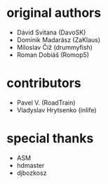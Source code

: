 
# original authors

- Dávid Svitana (DavoSK)
- Dominik Madarász (ZaKlaus)
- Miloslav Číž (drummyfish)
- Roman Dobiáš (Romop5)

# contributors

- Pavel V. (RoadTrain)
- Vladyslav Hrytsenko (inlife)

# special thanks

- ASM
- hdmaster
- djbozkosz
